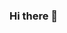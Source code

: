 ### Hi there 👋

<!--
**Mbocpe/Mbocpe** is a ✨ _special_ ✨ repository because its `README.md` (this file) appears on your GitHub profile.

Here are some ideas to get you started:

- 🔭 I’m currently working on ...
- 🌱 I’m currently learning Bachelor of Information Technology, Software Engineering major at Griffith University
- 👯 I’m looking to collaborate on ...
- 🤔 I’m looking for help with ...
- 💬 Ask me about ...
- 📫 How to reach me: bocminhkhoi@gmail.com
- 😄 Pronouns: ...
- ⚡ Fun fact: ...
-->
